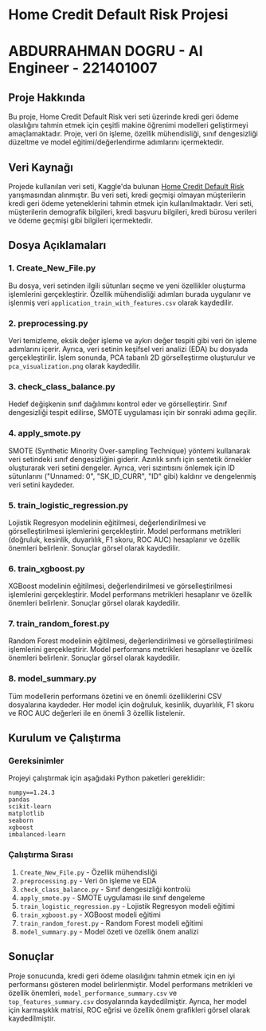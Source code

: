 # Home Credit Default Risk Projesi
# ABDURRAHMAN DOGRU - AI Engineer - 221401007
## Proje Hakkında
Bu proje, Home Credit Default Risk veri seti üzerinde kredi geri ödeme olasılığını tahmin etmek için çeşitli makine öğrenimi modelleri geliştirmeyi amaçlamaktadır. Proje, veri ön işleme, özellik mühendisliği, sınıf dengesizliği düzeltme ve model eğitimi/değerlendirme adımlarını içermektedir.

## Veri Kaynağı
Projede kullanılan veri seti, Kaggle'da bulunan [Home Credit Default Risk](https://www.kaggle.com/c/home-credit-default-risk) yarışmasından alınmıştır. Bu veri seti, kredi geçmişi olmayan müşterilerin kredi geri ödeme yeteneklerini tahmin etmek için kullanılmaktadır. Veri seti, müşterilerin demografik bilgileri, kredi başvuru bilgileri, kredi bürosu verileri ve ödeme geçmişi gibi bilgileri içermektedir.

## Dosya Açıklamaları

### 1. Create_New_File.py
Bu dosya, veri setinden ilgili sütunları seçme ve yeni özellikler oluşturma işlemlerini gerçekleştirir. Özellik mühendisliği adımları burada uygulanır ve işlenmiş veri `application_train_with_features.csv` olarak kaydedilir.

### 2. preprocessing.py
Veri temizleme, eksik değer işleme ve aykırı değer tespiti gibi veri ön işleme adımlarını içerir. Ayrıca, veri setinin keşifsel veri analizi (EDA) bu dosyada gerçekleştirilir. İşlem sonunda, PCA tabanlı 2D görselleştirme oluşturulur ve `pca_visualization.png` olarak kaydedilir.

### 3. check_class_balance.py
Hedef değişkenin sınıf dağılımını kontrol eder ve görselleştirir. Sınıf dengesizliği tespit edilirse, SMOTE uygulaması için bir sonraki adıma geçilir.

### 4. apply_smote.py
SMOTE (Synthetic Minority Over-sampling Technique) yöntemi kullanarak veri setindeki sınıf dengesizliğini giderir. Azınlık sınıfı için sentetik örnekler oluşturarak veri setini dengeler. Ayrıca, veri sızıntısını önlemek için ID sütunlarını ("Unnamed: 0", "SK_ID_CURR", "ID" gibi) kaldırır ve dengelenmiş veri setini kaydeder.

### 5. train_logistic_regression.py
Lojistik Regresyon modelinin eğitilmesi, değerlendirilmesi ve görselleştirilmesi işlemlerini gerçekleştirir. Model performans metrikleri (doğruluk, kesinlik, duyarlılık, F1 skoru, ROC AUC) hesaplanır ve özellik önemleri belirlenir. Sonuçlar görsel olarak kaydedilir.

### 6. train_xgboost.py
XGBoost modelinin eğitilmesi, değerlendirilmesi ve görselleştirilmesi işlemlerini gerçekleştirir. Model performans metrikleri hesaplanır ve özellik önemleri belirlenir. Sonuçlar görsel olarak kaydedilir.

### 7. train_random_forest.py
Random Forest modelinin eğitilmesi, değerlendirilmesi ve görselleştirilmesi işlemlerini gerçekleştirir. Model performans metrikleri hesaplanır ve özellik önemleri belirlenir. Sonuçlar görsel olarak kaydedilir.

### 8. model_summary.py
Tüm modellerin performans özetini ve en önemli özelliklerini CSV dosyalarına kaydeder. Her model için doğruluk, kesinlik, duyarlılık, F1 skoru ve ROC AUC değerleri ile en önemli 3 özellik listelenir.

## Kurulum ve Çalıştırma

### Gereksinimler
Projeyi çalıştırmak için aşağıdaki Python paketleri gereklidir:
```
numpy==1.24.3
pandas
scikit-learn
matplotlib
seaborn
xgboost
imbalanced-learn
```

### Çalıştırma Sırası
1. `Create_New_File.py` - Özellik mühendisliği
2. `preprocessing.py` - Veri ön işleme ve EDA
3. `check_class_balance.py` - Sınıf dengesizliği kontrolü
4. `apply_smote.py` - SMOTE uygulaması ile sınıf dengeleme
5. `train_logistic_regression.py` - Lojistik Regresyon modeli eğitimi
6. `train_xgboost.py` - XGBoost modeli eğitimi
7. `train_random_forest.py` - Random Forest modeli eğitimi
8. `model_summary.py` - Model özeti ve özellik önem analizi

## Sonuçlar
Proje sonucunda, kredi geri ödeme olasılığını tahmin etmek için en iyi performansı gösteren model belirlenmiştir. Model performans metrikleri ve özellik önemleri, `model_performance_summary.csv` ve `top_features_summary.csv` dosyalarında kaydedilmiştir. Ayrıca, her model için karmaşıklık matrisi, ROC eğrisi ve özellik önem grafikleri görsel olarak kaydedilmiştir.
